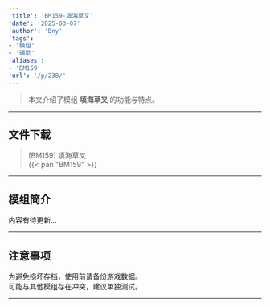 ```yaml
---
'title': 'BM159-填海草叉'
'date': '2025-03-07'
'author': 'Bny'
'tags':
- '模组'
- '辅助'
'aliases':
- 'BM159'
'url': '/p/238/'
---
```


> 本文介绍了模组 **填海草叉** 的功能与特点。

---

## 文件下载

> [BM159] 填海草叉  
{{< pan "BM159" >}}  

---

## 模组简介

>  
内容有待更新...  

---

## 注意事项

>  
为避免损坏存档，使用前请备份游戏数据。  
可能与其他模组存在冲突，建议单独测试。  

---

